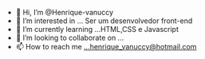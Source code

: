 - 👋 Hi, I’m @Henrique-vanuccy
- 👀 I’m interested in ... Ser um desenvolvedor front-end
- 🌱 I’m currently learning ...HTML,CSS e Javascript
- 💞️ I’m looking to collaborate on ...
- 📫 How to reach me ...henrique_vanuccy@hotmail.com

<!---
Henrique-vanuccy/Henrique-vanuccy is a ✨ special ✨ repository because its `README.md` (this file) appears on your GitHub profile.
You can click the Preview link to take a look at your changes.
--->
